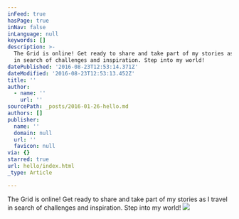 ```yaml
---
inFeed: true
hasPage: true
inNav: false
inLanguage: null
keywords: []
description: >-
  The Grid is online! Get ready to share and take part of my stories as I travel
  in search of challenges and inspiration. Step into my world!
datePublished: '2016-08-23T12:53:14.371Z'
dateModified: '2016-08-23T12:53:13.452Z'
title: ''
author:
  - name: ''
    url: ''
sourcePath: _posts/2016-01-26-hello.md
authors: []
publisher:
  name: ''
  domain: null
  url: ''
  favicon: null
via: {}
starred: true
url: hello/index.html
_type: Article

---
```

The Grid is online! Get ready to share and take part of my stories as I travel in search of challenges and inspiration. Step into my world!
![](https://s3-us-west-2.amazonaws.com/the-grid-img/p/e268b8e1f8099a256fafe58ff65e11d0480cf9d0.jpg)